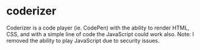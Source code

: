 # coderizer
Coderizer is a code player (ie. CodePen) with the ability to render HTML, CSS, and with a simple line of code the JavaScript could work also. Note: I removed the ability to play JavaScript due to security issues.

